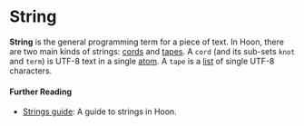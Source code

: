 # String

**String** is the general programming term for a piece of text. In Hoon, there are two main kinds of strings: [cords](urbit-docs/glossary/cord) and [tapes](urbit-docs/glossary/tape). A `cord` (and its sub-sets `knot` and `term`) is UTF-8 text in a single [atom](urbit-docs/glossary/atom). A `tape` is a [list](urbit-docs/glossary/list) of single UTF-8 characters.

#### Further Reading

- [Strings guide](urbit-docs/language/hoon/guides/strings): A guide to strings in Hoon.
